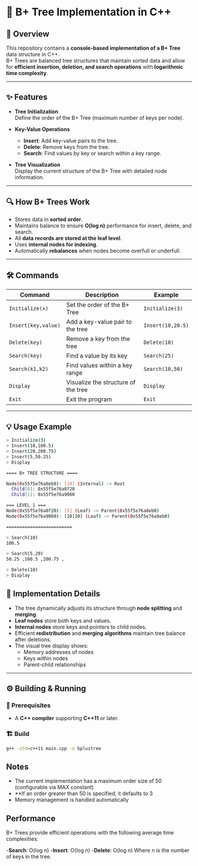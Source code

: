 # 🌳 B+ Tree Implementation in C++

## 📌 Overview
This repository contains a **console-based implementation of a B+ Tree** data structure in C++.  
B+ Trees are balanced tree structures that maintain sorted data and allow for **efficient insertion, deletion, and search operations** with **logarithmic time complexity**.

---

## ✨ Features

- **Tree Initialization**  
  Define the order of the B+ Tree (maximum number of keys per node).

- **Key-Value Operations**
  - **Insert**: Add key-value pairs to the tree.
  - **Delete**: Remove keys from the tree.
  - **Search**: Find values by key or search within a key range.

- **Tree Visualization**  
  Display the current structure of the B+ Tree with detailed node information.

---

## 🔍 How B+ Trees Work

- Stores data in **sorted order**.
- Maintains balance to ensure **O(log n)** performance for insert, delete, and search.
- All **data records are stored at the leaf level**.
- Uses **internal nodes for indexing**.
- Automatically **rebalances** when nodes become overfull or underfull.

---

## 🛠️ Commands

| Command             | Description                                 | Example               |
|---------------------|---------------------------------------------|-----------------------|
| `Initialize(x)`     | Set the order of the B+ Tree                | `Initialize(3)`       |
| `Insert(key,value)` | Add a key-value pair to the tree            | `Insert(10,20.5)`     |
| `Delete(key)`       | Remove a key from the tree                  | `Delete(10)`          |
| `Search(key)`       | Find a value by its key                     | `Search(25)`          |
| `Search(k1,k2)`     | Find values within a key range              | `Search(10,50)`       |
| `Display`           | Visualize the structure of the tree         | `Display`             |
| `Exit`              | Exit the program                            | `Exit`                |

---

## 💡 Usage Example

```bash
> Initialize(3)
> Insert(10,100.5)
> Insert(20,200.75)
> Insert(5,50.25)
> Display

==== B+ TREE STRUCTURE ====

Node(0x55f5e76a8eb0): [10] (Internal) -> Root
  Child[0]: 0x55f5e76a8f20
  Child[1]: 0x55f5e76a9060

=== LEVEL 1 ===
Node(0x55f5e76a8f20): [5] (Leaf) -> Parent(0x55f5e76a8eb0)
Node(0x55f5e76a9060): [10|20] (Leaf) -> Parent(0x55f5e76a8eb0)

=========================

> Search(10)
100.5

> Search(5,20)
50.25 ,100.5 ,200.75 ,

> Delete(10)
> Display
```

## 🧩 Implementation Details

- The tree dynamically adjusts its structure through **node splitting** and **merging**.
- **Leaf nodes** store both keys and values.
- **Internal nodes** store keys and pointers to child nodes.
- Efficient **redistribution** and **merging algorithms** maintain tree balance after deletions.
- The visual tree display shows:
  - Memory addresses of nodes
  - Keys within nodes
  - Parent-child relationships

---

## ⚙️ Building & Running

### 🔧 Prerequisites

- A **C++ compiler** supporting **C++11** or later.

### 🏗️ Build

```bash
g++ -std=c++11 main.cpp -o bplustree
```
## Notes
- The current implementation has a maximum order size of 50 (configurable via MAX constant)
- **If an order greater than 50 is specified, it defaults to 3
- Memory management is handled automatically
## Performance
B+ Trees provide efficient operations with the following average time complexities:

-**Search**: O(log n)
-**Insert**: O(log n)
-**Delete**: O(log n)
Where n is the number of keys in the tree.



